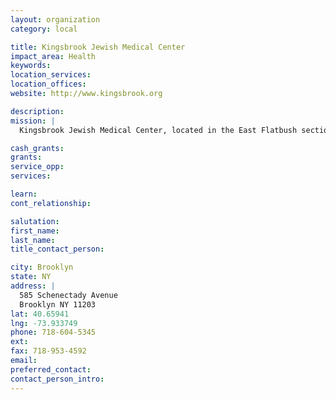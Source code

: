 ```yaml
---
layout: organization
category: local

title: Kingsbrook Jewish Medical Center
impact_area: Health
keywords: 
location_services: 
location_offices: 
website: http://www.kingsbrook.org

description: 
mission: |
  Kingsbrook Jewish Medical Center, located in the East Flatbush section of Central Brooklyn, was founded in 1925 as a chronic care facility to serve the then Jewish Community within a cultural context. As the community has evolved and diversified, Kingsbrook has expanded its services and programs, to meet the needs of the large culturally diverse communities that it now serves.

cash_grants: 
grants: 
service_opp: 
services: 

learn: 
cont_relationship: 

salutation: 
first_name: 
last_name: 
title_contact_person: 

city: Brooklyn
state: NY
address: |
  585 Schenectady Avenue     
  Brooklyn NY 11203
lat: 40.65941
lng: -73.933749
phone: 718-604-5345
ext: 
fax: 718-953-4592
email: 
preferred_contact: 
contact_person_intro: 
---
```

